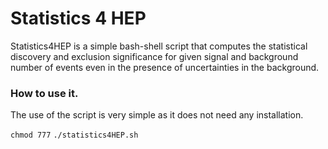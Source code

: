 # Statistics 4 HEP #

Statistics4HEP is a simple bash-shell script that computes the statistical discovery and exclusion significance for given signal and background number of events even in the presence of uncertainties in the background.

### How to use it.

The use of the script is very simple as it does not need any installation. 

`chmod 777`
`./statistics4HEP.sh`
